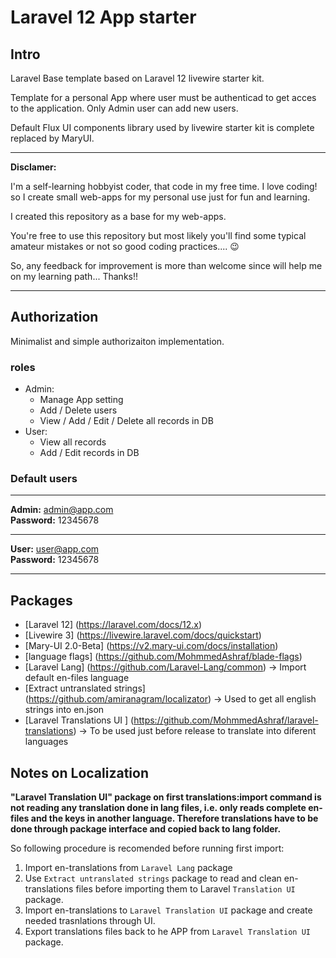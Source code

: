 # Laravel 12 App starter
## Intro
Laravel Base template based on Laravel 12 livewire starter kit.

Template for a personal App where user must be authenticad to get acces to the application. Only Admin user can add new users. 

Default Flux UI components library used by livewire starter kit is complete replaced by MaryUI.

___
**Disclamer:** 

I'm a self-learning hobbyist coder, that code in my free time. I love coding! so I create small web-apps for my personal use just for fun and learning.

I created this repository as a base for my web-apps.

You're free to use this repository but most likely you'll find some typical amateur mistakes or not so good coding practices.... :wink:

So, any feedback for improvement is more than welcome since will help me on my learning path... Thanks!!
___


## Authorization
Minimalist and simple authorizaiton implementation. 

### roles
- Admin:
  - Manage App setting
  - Add / Delete users
  - View / Add / Edit / Delete all records in DB
- User:
  - View all records
  - Add / Edit records in DB

### Default users
___
**Admin:** admin@app.com  
**Password:** 12345678
___
**User:** user@app.com  
**Password:** 12345678
___

## Packages
- [Laravel 12] (https://laravel.com/docs/12.x)
- [Livewire 3] (https://livewire.laravel.com/docs/quickstart)
- [Mary-UI 2.0-Beta] (https://v2.mary-ui.com/docs/installation)
- [language flags] (https://github.com/MohmmedAshraf/blade-flags)
- [Laravel Lang] (https://github.com/Laravel-Lang/common) -> Import default en-files language
- [Extract untranslated strings] (https://github.com/amiranagram/localizator) -> Used to get all english strings into en.json
- [Laravel Translations UI ] (https://github.com/MohmmedAshraf/laravel-translations) -> To be used just before release to translate into diferent languages

## Notes on Localization
**"Laravel Translation UI" package on first translations:import command is not reading any translation done in lang files, i.e. only reads complete en-files and the keys in another language. Therefore translations have to be done through package interface and copied back to lang folder.**

So following procedure is recomended before running first import:
1. Import en-translations from `Laravel Lang` package
2. Use `Extract untranslated strings` package to read and clean en-translations files before importing them to Laravel `Translation UI` package.
3. Import en-translations to `Laravel Translation UI` package and create needed trasnlations through UI.
4. Export translations files back to he APP from `Laravel Translation UI` package.

